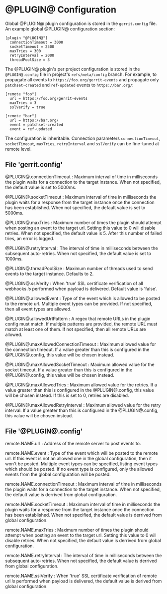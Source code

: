 @PLUGIN@ Configuration
=========================

Global @PLUGIN@ plugin configuration is stored in the `gerrit.config` file.
An example global @PLUGIN@ configuration section:

```
[plugin "@PLUGIN@"]
  connectionTimeout = 3000
  socketTimeout = 2500
  maxTries = 300
  retryInterval = 2000
  threadPoolSize = 3
```

The @PLUGIN@ plugin's per project configuration is stored in the
`@PLUGIN@.config` file in project's `refs/meta/config` branch.
For example, to propagate all events to `https://foo.org/gerrit-events`
and propagate only `patchset-created` and `ref-updated` events to
`https://bar.org/`:

```
[remote "foo"]
  url = https://foo.org/gerrit-events
  maxTries = 3
  sslVerify = true

[remote "bar"]
  url = https://bar.org/
  event = patchset-created
  event = ref-updated
```

The configuration is inheritable. Connection parameters
`connectionTimeout`, `socketTimeout`, `maxTries`, `retryInterval` and `sslVerify`
can be fine-tuned at remote level.

File 'gerrit.config'
--------------------

@PLUGIN@.connectionTimeout
:   Maximum interval of time in milliseconds the plugin waits for a connection
    to the target instance. When not specified, the default value is set to 5000ms.

@PLUGIN@.socketTimeout
:   Maximum interval of time in milliseconds the plugin waits for a response from the
    target instance once the connection has been established. When not specified,
    the default value is set to 5000ms.

@PLUGIN@.maxTries
:   Maximum number of times the plugin should attempt when posting an event to
    the target url. Setting this value to 0 will disable retries. When not
    specified, the default value is 5. After this number of failed tries, an
    error is logged.

@PLUGIN@.retryInterval
:   The interval of time in milliseconds between the subsequent auto-retries.
    When not specified, the default value is set to 1000ms.

@PLUGIN@.threadPoolSize
:   Maximum number of threads used to send events to the target instance.
    Defaults to 2.

@PLUGIN@.sslVerify
:   When 'true' SSL certificate verification of all webhooks *is* performed
    when payload is delivered.
    Default value is 'false'.

@PLUGIN@.allowedEvent
:   Type of the event which is allowed to be posted to the remote url.
    Multiple event types can be provided. If not specified, then all event
    types are allowed.

@PLUGIN@.allowedUrlPattern
:    A regex that remote URLs in the plugin config must match. If multiple
     patterns are provided, the remote URL must match at least one of them.
     If not specified, then all remote URLs are allowed.

@PLUGIN@.maxAllowedConnectionTimeout
:   Maximum allowed value for the connection timeout. If a value greater than
    this is configured in the @PLUGIN@.config, this value will be chosen
    instead.

@PLUGIN@.maxAllowedSocketTimeout
:   Maximum allowed value for the socket timeout. If a value greater than
    this is configured in the @PLUGIN@.config, this value will be chosen
    instead.

@PLUGIN@.maxAllowedTries
:   Maximum allowed value for the retries. If a value greater than this is
    configured in the @PLUGIN@.config, this value will be chosen instead.
    If this is set to 0, retries are disabled.

@PLUGIN@.maxAllowedRetryInterval
:   Maximum allowed value for the retry interval. If a value greater than
    this is configured in the @PLUGIN@.config, this value will be chosen
    instead.


File '@PLUGIN@.config'
----------------------

<a id="url"> remote.NAME.url
: Address of the remote server to post events to.

<a id="event"> remote.NAME.event
: Type of the event which will be posted to the remote url. If this event is
  not an allowed one in the global configuration, then it won't be posted.
  Multiple event types can be specified, listing event types which should be
  posted. If no event type is configured, only the allowed events from the
  global configuration will be posted.

<a id="connectionTimeout"> remote.NAME.connectionTimeout
: Maximum interval of time in milliseconds the plugin waits for a connection
  to the target instance. When not specified, the default value is derrived
  from global configuration.

<a id="socketTimeout">remote.NAME.socketTimeout
: Maximum interval of time in milliseconds the plugin waits for a response from the
  target instance once the connection has been established. When not specified,
  the default value is derrived from global configuration.

<a id="maxTries">remote.NAME.maxTries
: Maximum number of times the plugin should attempt when posting an event to
  the target url. Setting this value to 0 will disable retries. When not
  specified, the default value is derrived from global configuration.

<a id="retryInterval">remote.NAME.retryInterval
: The interval of time in milliseconds between the subsequent auto-retries.
  When not specified, the default value is derrived from global configuration.

<a id="sslVerify">remote.NAME.sslVerify
: When 'true' SSL certificate verification of remote url *is* performed
  when payload is delivered, the default value is derived from global configuration.
